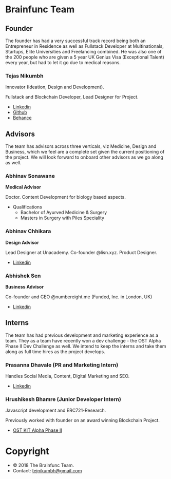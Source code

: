 # Brainfunc Team

## Founder
The founder has had a very successful track record being both an Entrepreneur in Residence as well as Fullstack Developer at Multinationals, Startups, Elite Universities and Freelancing combined. He was also one of the 200 people who are given a 5 year UK Genius Visa (Exceptional Talent) every year,  but had to let it go due to medical reasons.

### Tejas Nikumbh

  Innovator (Ideation, Design and Development).

  Fullstack and Blockchain Developer, Lead Designer for Project.
  - [Linkedin](https://www.linkedin.com/in/tejas-nikumbh-19826061/)
  - [Github](https://github.com/tejasnikumbh)
  - [Behance](https://www.behance.net/tejnikumbh11b9)

## Advisors
The team has advisors across three verticals, viz Medicine, Design and Business, which we feel are a complete set given the current positioning of the project. We will look forward to onboard other advisors as we go along as well.

### Abhinav Sonawane

  **Medical Advisor**

  Doctor. Content Development for biology based aspects.
  - Qualifications
    - Bachelor of Ayurved Medicine & Surgery
    - Masters in Surgery with Piles Speciality

### Abhinav Chhikara

  **Design Advisor**  

  Lead Designer at Unacademy.
  Co-founder @lisn.xyz. Product Designer.
  - [Linkedin](https://www.linkedin.com/in/abhinavchhikara/)

### Abhishek Sen

  **Business Advisor**

  Co-founder and CEO @numbereight.me (Funded, Inc. in London, UK)
  - [Linkedin](https://www.linkedin.com/in/abhisheksen/)

## Interns
The team has had previous development and marketing experience as a team. They as a team have recently won a dev challenge - the OST Alpha Phase II Dev Challenge as well. We intend to keep the interns and take them along as full time hires as the project develops.

### Prasanna Dhavale (PR and Marketing Intern)

  Handles Social Media, Content, Digital Marketing and SEO.
  - [Linkedin](https://www.linkedin.com/in/prasanna-dhavale-758987165/)

### Hrushikesh Bhamre (Junior Developer Intern)

  Javascript development and ERC721-Research. 
  
  
  Previously worked with founder on an award winning Blockchain Project. 
  - [OST KIT Alpha Phase II](https://www.youtube.com/watch?v=6dUieg9o7iM&t=50s)


# Copyright
- © 2018 The Brainfunc Team.
- Contact: tejnikumbh@gmail.com
